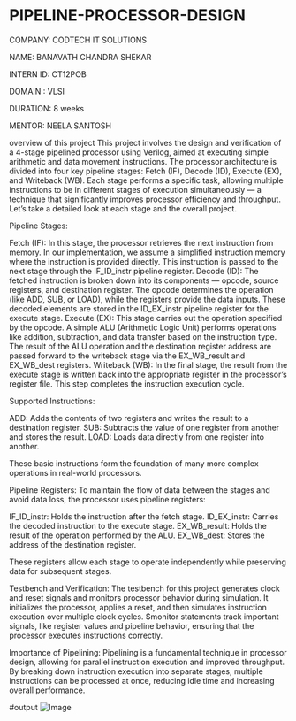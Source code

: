 # PIPELINE-PROCESSOR-DESIGN

COMPANY: CODTECH IT SOLUTIONS

NAME: BANAVATH CHANDRA SHEKAR

INTERN ID: CT12POB

DOMAIN : VLSI

DURATION: 8 weeks

MENTOR: NEELA SANTOSH

overview of this project This project involves the design and verification of a 4-stage pipelined processor using Verilog, aimed at executing simple arithmetic and data movement instructions. The processor architecture is divided into four key pipeline stages: Fetch (IF), Decode (ID), Execute (EX), and Writeback (WB). Each stage performs a specific task, allowing multiple instructions to be in different stages of execution simultaneously — a technique that significantly improves processor efficiency and throughput. Let’s take a detailed look at each stage and the overall project.

Pipeline Stages:

Fetch (IF): In this stage, the processor retrieves the next instruction from memory. In our implementation, we assume a simplified instruction memory where the instruction is provided directly. This instruction is passed to the next stage through the IF_ID_instr pipeline register. Decode (ID): The fetched instruction is broken down into its components — opcode, source registers, and destination register. The opcode determines the operation (like ADD, SUB, or LOAD), while the registers provide the data inputs. These decoded elements are stored in the ID_EX_instr pipeline register for the execute stage. Execute (EX): This stage carries out the operation specified by the opcode. A simple ALU (Arithmetic Logic Unit) performs operations like addition, subtraction, and data transfer based on the instruction type. The result of the ALU operation and the destination register address are passed forward to the writeback stage via the EX_WB_result and EX_WB_dest registers. Writeback (WB): In the final stage, the result from the execute stage is written back into the appropriate register in the processor’s register file. This step completes the instruction execution cycle.

Supported Instructions:

ADD: Adds the contents of two registers and writes the result to a destination register. SUB: Subtracts the value of one register from another and stores the result. LOAD: Loads data directly from one register into another.

These basic instructions form the foundation of many more complex operations in real-world processors.

Pipeline Registers: To maintain the flow of data between the stages and avoid data loss, the processor uses pipeline registers:

IF_ID_instr: Holds the instruction after the fetch stage. ID_EX_instr: Carries the decoded instruction to the execute stage. EX_WB_result: Holds the result of the operation performed by the ALU. EX_WB_dest: Stores the address of the destination register.

These registers allow each stage to operate independently while preserving data for subsequent stages.

Testbench and Verification:
The testbench for this project generates clock and reset signals and monitors processor behavior during simulation. It initializes the processor, applies a reset, and then simulates instruction execution over multiple clock cycles. $monitor statements track important signals, like register values and pipeline behavior, ensuring that the processor executes instructions correctly.

Importance of Pipelining:
Pipelining is a fundamental technique in processor design, allowing for parallel instruction execution and improved throughput. By breaking down instruction execution into separate stages, multiple instructions can be processed at once, reducing idle time and increasing overall performance.

#output
![Image](https://github.com/user-attachments/assets/ed8fdc45-0e11-4ebf-999d-d6e10cd0bf6c)
